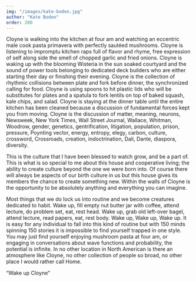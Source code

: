 ```yaml
---
img: "/images/kate-boden.jpg"
author: "Kate Boden"
order: 200
---
```

Cloyne is walking into the kitchen at four am and watching an eccentric male cook pasta primavera with perfectly sautéed mushrooms. Cloyne is listening to impromptu kitchen raps full of flavor and rhyme, free expression of self along side the smell of chopped garlic and fried onions. Cloyne is waking up with the blooming Wisteria in the sun soaked courtyard and the sound of power tools belonging to dedicated deck builders who are either starting their day or finishing their evening. Cloyne is the collection of rhythmic collisions between plate and fork before dinner, the synchronized calling for food. Cloyne is using spoons to hit plastic lids who will be substitutes for plates and a spatula to fork lentils on top of baked squash, kale chips, and salad. Cloyne is staying at the dinner table until the entire kitchen has been cleaned because a discussion of fundamental forces kept you from moving. Cloyne is the discussion of matter, meaning, neurons, Newsweek, New York Times, Wall Street Journal, Wallace, Whitman, Woodrow, gender, genetics, gentrification, litigation, population, prison, pressure, Poynting vector, energy, entropy, elegy, carbon, culture, crossword, Crossroads, creation, indoctrination, Dali, Dante, diaspora, diversity.

This is the culture that I have been blessed to watch grow, and be a part of. This is what is so special to me about this house and cooperative living; the ability to create culture beyond the one we were born into. Of course there will always be aspects of our birth culture in us but this house gives its members the chance to create something new. Within the walls of Cloyne is the opportunity to be absolutely anything and everything you can imagine.

Most things that we do lock us into routine and we become creatures dedicated to habit. Wake up, fill empty nut butter jar with coffee, attend lecture, do problem set, eat, rest head. Wake up, grab old left-over bagel, attend lecture, read papers, eat, rest body. Wake up, Wake up, Wake up. It is easy for any individual to fall into this kind of routine but with 150 minds spinning 150 stories it is impossible to find yourself trapped in one style. You may just find yourself enjoying mushroom pasta at four am, or engaging in conversations about wave functions and probability, the potential is infinite. In no other location in North American is there an atmosphere like Cloyne, no other collection of people so broad, no other place I would rather call Home.

“Wake up Cloyne”